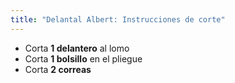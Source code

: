 ```yaml
---
title: "Delantal Albert: Instrucciones de corte"
---
```


- Corta **1 delantero** al lomo
- Corta **1 bolsillo** en el pliegue
- Corta **2 correas**
